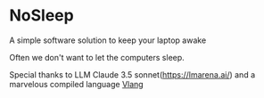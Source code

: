 # NoSleep
A simple software solution to keep your laptop awake


Often we don't want to let the computers sleep.

Special thanks to LLM Claude 3.5 sonnet(https://lmarena.ai/) and a marvelous compiled language [Vlang](https://vlang.io/)



